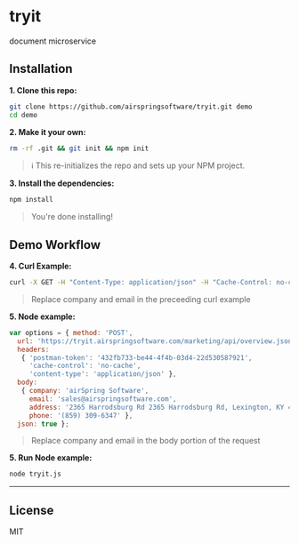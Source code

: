 # tryit
document microservice

## Installation

**1. Clone this repo:**

```sh
git clone https://github.com/airspringsoftware/tryit.git demo
cd demo
```
**2. Make it your own:**

```sh
rm -rf .git && git init && npm init
```

> :information_source: This re-initializes the repo and sets up your NPM project.


**3. Install the dependencies:**

```sh
npm install
```

> You're done installing! 

## Demo Workflow


**4. Curl Example:**

```sh
curl -X GET -H "Content-Type: application/json" -H "Cache-Control: no-cache" -H "Postman-Token: d96c8d41-75cf-69ec-61c7-7466d1cc92be" "https://tryit.airspringsoftware.com:6001/marketing/api/overview.json?company=test&email=test@test.com&address=test%20company%20address&phone=555-555-5555"
```
> Replace company and email in the preceeding curl example

**5. Node example:**

```tryit.js
var options = { method: 'POST',
  url: 'https://tryit.airspringsoftware.com/marketing/api/overview.json',
  headers: 
   { 'postman-token': '432fb733-be44-4f4b-03d4-22d530587921',
     'cache-control': 'no-cache',
     'content-type': 'application/json' },
  body: 
   { company: 'airSpring Software',
     email: 'sales@airspringsoftware.com',
     address: '2365 Harrodsburg Rd 2365 Harrodsburg Rd, Lexington, KY 40504',
     phone: '(859) 309-6347' },
  json: true };
```
> Replace company and email in the body portion of the request

**5. Run Node example:**
```sh
node tryit.js
```

---


## License

MIT

